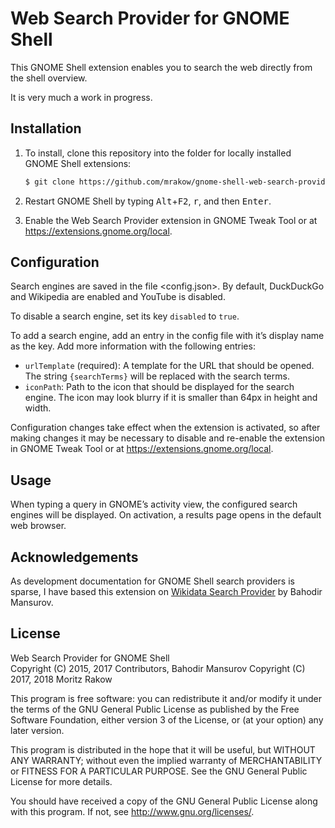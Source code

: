 # Web Search Provider for GNOME Shell

This GNOME Shell extension enables you to search the web directly from the
shell overview.

It is very much a work in progress.

## Installation

1.  To install, clone this repository into the folder for locally installed
    GNOME Shell extensions:

    ```bash
    $ git clone https://github.com/mrakow/gnome-shell-web-search-provider ~/.local/share/gnome-shell/extensions/web-search-provider@mrakow.github.com
    ```
2.  Restart GNOME Shell by typing <kbd>Alt</kbd>+<kbd>F2</kbd>, <kbd>r</kbd>,
    and then <kbd>Enter</kbd>.
3.  Enable the Web Search Provider extension in GNOME Tweak Tool or at
    <https://extensions.gnome.org/local>.

## Configuration

Search engines are saved in the file <config.json>. By default, DuckDuckGo and
Wikipedia are enabled and YouTube is disabled.

To disable a search engine, set its key `disabled` to `true`.

To add a search engine, add an entry in the config file with it’s display
name as the key. Add more information with the following entries:

-   `urlTemplate` (required): A template for the URL that should be opened. The
    string `{searchTerms}` will be replaced with the search terms.
-   `iconPath`: Path to the icon that should be displayed for the search engine.
    The icon may look blurry if it is smaller than 64px in height and width.

Configuration changes take effect when the extension is activated, so after
making changes it may be necessary to disable and re-enable the extension in
GNOME Tweak Tool or at <https://extensions.gnome.org/local>.

## Usage

When typing a query in GNOME’s activity view, the configured search engines will
be displayed. On activation, a results page opens in the default web
browser.

## Acknowledgements

As development documentation for GNOME Shell search providers is sparse, I have
based this extension on [Wikidata Search
Provider](https://github.com/bmansurov/wikidata-search-provider) by Bahodir
Mansurov.

## License

Web Search Provider for GNOME Shell  
Copyright (C) 2015, 2017 Contributors, Bahodir Mansurov
Copyright (C) 2017, 2018 Moritz Rakow

This program is free software: you can redistribute it and/or modify
it under the terms of the GNU General Public License as published by
the Free Software Foundation, either version 3 of the License, or
(at your option) any later version.

This program is distributed in the hope that it will be useful,
but WITHOUT ANY WARRANTY; without even the implied warranty of
MERCHANTABILITY or FITNESS FOR A PARTICULAR PURPOSE.  See the
GNU General Public License for more details.

You should have received a copy of the GNU General Public License
along with this program.  If not, see <http://www.gnu.org/licenses/>.
